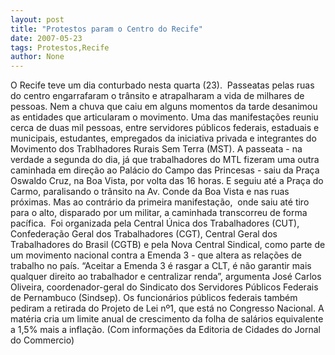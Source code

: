 ```yaml
---
layout: post
title: "Protestos param o Centro do Recife"
date: 2007-05-23
tags: Protestos,Recife
author: None
---
```

O Recife teve um dia conturbado nesta quarta (23).&nbsp; Passeatas&nbsp;pelas ruas do centro&nbsp;engarrafaram o tr&acirc;nsito e atrapalharam a vida de milhares de pessoas. Nem a chuva que caiu em alguns momentos da tarde desanimou as entidades que articularam o movimento.
Uma das manifesta&ccedil;&otilde;es reuniu cerca de duas mil pessoas, entre servidores p&uacute;blicos federais, estaduais e municipais, estudantes, empregados da iniciativa privada e&nbsp;integrantes do Movimento dos Trablhadores Rurais Sem Terra (MST).
A passeata -&nbsp;na verdade a segunda do dia,&nbsp;j&aacute; que trabalhadores do MTL fizeram uma outra caminhada em dire&ccedil;&atilde;o ao Pal&aacute;cio do Campo das Princesas -&nbsp;saiu da Pra&ccedil;a Oswaldo Cruz, na Boa Vista, por volta das 16 horas.&nbsp;E seguiu at&eacute; a Pra&ccedil;a do Carmo, paralisando o tr&acirc;nsito na Av. Conde da Boa Vista e nas ruas pr&oacute;ximas.
Mas ao&nbsp;contr&aacute;rio da primeira manifesta&ccedil;&atilde;o,&nbsp; onde saiu at&eacute; tiro para o alto, disparado por um militar, a caminhada transcorreu de forma pac&iacute;fica.&nbsp;
Foi organizada pela Central &Uacute;nica dos Trabalhadores (CUT), Confedera&ccedil;&atilde;o Geral dos Trabalhadores (CGT), Central Geral dos Trabalhadores do Brasil (CGTB) e pela Nova Central Sindical, como parte de um movimento nacional contra a Emenda 3 - que altera as rela&ccedil;&otilde;es de trabalho no pa&iacute;s.
&ldquo;Aceitar a Emenda 3 &eacute; rasgar a CLT, &eacute; n&atilde;o garantir mais qualquer direito ao trabalhador e centralizar renda&rdquo;, argumenta Jos&eacute; Carlos Oliveira, coordenador-geral do Sindicato dos Servidores P&uacute;blicos Federais de Pernambuco (Sindsep). 
Os funcion&aacute;rios p&uacute;blicos federais tamb&eacute;m pediram a retirada do Projeto de Lei n&ordm;1, que est&aacute; no Congresso Nacional. A mat&eacute;ria cria um limite anual de crescimento da folha de sal&aacute;rios equivalente a 1,5% mais a infla&ccedil;&atilde;o.
(Com informa&ccedil;&otilde;es da Editoria de Cidades do Jornal do Commercio) 